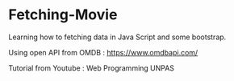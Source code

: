 # Fetching-Movie

Learning how to fetching data in Java Script and some bootstrap.

Using open API from OMDB :
https://www.omdbapi.com/

Tutorial from Youtube    : Web Programming UNPAS
